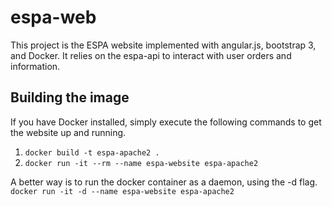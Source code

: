 # espa-web

This project is the ESPA website implemented with angular.js, bootstrap 3, and Docker.  It relies on the espa-api to interact with user orders and information.

## Building the image
If you have Docker installed, simply execute the following commands to get the website up and running.

1. `docker build -t espa-apache2 .`
2. `docker run -it --rm --name espa-website espa-apache2`

A better way is to run the docker container as a daemon, using the -d flag.
`docker run -it -d --name espa-website espa-apache2`

